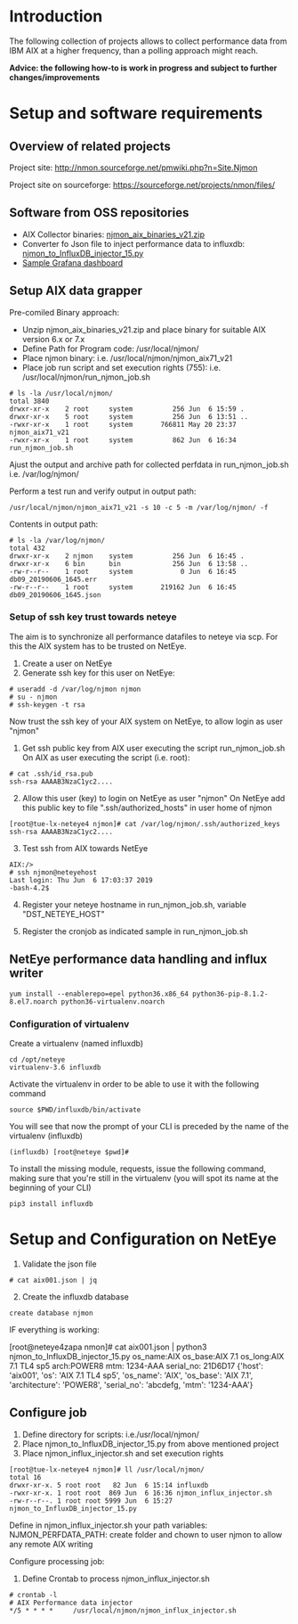 
# Introduction

The following collection of projects allows to collect performance data from IBM AIX at a higher frequency, than a polling approach might reach.

__Advice: the following how-to is work in progress and subject to further changes/improvements__

# Setup and software requirements

## Overview of related projects

Project site:
http://nmon.sourceforge.net/pmwiki.php?n=Site.Njmon

Project site on sourceforge:
https://sourceforge.net/projects/nmon/files/


## Software from OSS repositories

- AIX Collector binaries: [njmon_aix_binaries_v21.zip](https://sourceforge.net/projects/nmon/files/njmon_aix_binaries_v21.zip/download)
- Converter fo Json file to inject performance data to influxdb: [njmon_to_InfluxDB_injector_15.py](https://sourceforge.net/projects/nmon/files/njmon_to_InfluxDB_injector_15.py/download)
- [Sample Grafana dashboard](https://sourceforge.net/projects/nmon/files/Grafana_Template_for_njmon_AIX_v3-1548086037850.json/download)

## Setup AIX data grapper

Pre-comiled Binary approach:
- Unzip njmon_aix_binaries_v21.zip and place binary for suitable AIX version 6.x or 7.x
- Define Path for Program code: /usr/local/njmon/
- Place njmon binary: i.e. /usr/local/njmon/njmon_aix71_v21
- Place job run script and set execution rights (755): i.e. /usr/local/njmon/run_njmon_job.sh

```
# ls -la /usr/local/njmon/
total 3840
drwxr-xr-x    2 root     system          256 Jun  6 15:59 .
drwxr-xr-x    5 root     system          256 Jun  6 13:51 ..
-rwxr-xr-x    1 root     system       766811 May 20 23:37 njmon_aix71_v21
-rwxr-xr-x    1 root     system          862 Jun  6 16:34 run_njmon_job.sh
```

Ajust the output and archive path for collected perfdata in run_njmon_job.sh
i.e. /var/log/njmon/

Perform a test run and verify output in output path:

```
/usr/local/njmon/njmon_aix71_v21 -s 10 -c 5 -m /var/log/njmon/ -f
```

Contents in output path:
```
# ls -la /var/log/njmon/
total 432
drwxr-xr-x    2 njmon    system          256 Jun  6 16:45 .
drwxr-xr-x    6 bin      bin             256 Jun  6 13:58 ..
-rw-r--r--    1 root     system            0 Jun  6 16:45 db09_20190606_1645.err
-rw-r--r--    1 root     system       219162 Jun  6 16:45 db09_20190606_1645.json
```

### Setup of ssh key trust towards neteye

The aim is to synchronize all performance datafiles to neteye via scp. For this the AIX system has to be trusted on NetEye.

1. Create a user on NetEye
2. Generate ssh key for this user on NetEye:
```
# useradd -d /var/log/njmon njmon
# su - njmon
# ssh-keygen -t rsa
```

Now trust the ssh key of your AIX system on NetEye, to allow login as user "njmon"
1. Get ssh public key from AIX user executing the script run_njmon_job.sh
On AIX as user executing the script (i.e. root):
```
# cat .ssh/id_rsa.pub
ssh-rsa AAAAB3NzaC1yc2....
```
2. Allow this user (key) to login on NetEye as user "njmon"
On NetEye add this public key to file ".ssh/authorized_hosts" in user home of njmon
```
[root@tue-lx-neteye4 njmon]# cat /var/log/njmon/.ssh/authorized_keys
ssh-rsa AAAAB3NzaC1yc2....
```
3. Test ssh from AIX towards NetEye
```
AIX:/>
# ssh njmon@neteyehost
Last login: Thu Jun  6 17:03:37 2019
-bash-4.2$
```

4. Register your neteye hostname in run_njmon_job.sh, variable "DST_NETEYE_HOST"

5. Register the cronjob as indicated sample in run_njmon_job.sh


## NetEye performance data handling and influx writer

```
yum install --enablerepo=epel python36.x86_64 python36-pip-8.1.2-8.el7.noarch python36-virtualenv.noarch
```

### Configuration of virtualenv

Create a virtualenv (named influxdb)
```
cd /opt/neteye
virtualenv-3.6 influxdb
```

Activate the virtualenv in order to be able to use it with the following command
```
source $PWD/influxdb/bin/activate
```

You will see that now the prompt of your CLI is preceded by the name of the virtualenv (influxdb)
```
(influxdb) [root@neteye $pwd]#
```

To install the missing module, requests, issue the following command, making sure that you're still in the virtualenv (you will spot its name at the beginning of your CLI)
```
pip3 install influxdb
```



# Setup and Configuration on NetEye

1. Validate the json file
```
# cat aix001.json | jq
```
 
2. Create the influxdb database
```
create database njmon
```

IF everything is working:

[root@neteye4zapa nmon]# cat aix001.json | python3 njmon_to_InfluxDB_injector_15.py
os_name:AIX os_base:AIX 7.1 os_long:AIX 7.1 TL4 sp5
arch:POWER8
mtm: 1234-AAA
serial_no: 21D6D17
{'host': 'aix001', 'os': 'AIX 7.1 TL4 sp5', 'os_name': 'AIX', 'os_base': 'AIX 7.1', 'architecture': 'POWER8', 'serial_no': 'abcdefg, 'mtm': '1234-AAA'}


## Configure job

1. Define directory for scripts: i.e./usr/local/njmon/
2. Place njmon_to_InfluxDB_injector_15.py from above mentioned project
3. Place njmon_influx_injector.sh and set execution rights
```
[root@tue-lx-neteye4 njmon]# ll /usr/local/njmon/
total 16
drwxr-xr-x. 5 root root   82 Jun  6 15:14 influxdb
-rwxr-xr-x. 1 root root  869 Jun  6 16:36 njmon_influx_injector.sh
-rw-r--r--. 1 root root 5999 Jun  6 15:27 njmon_to_InfluxDB_injector_15.py
```

Define in njmon_influx_injector.sh your path variables:
NJMON_PERFDATA_PATH: create folder and chown to user njmon to allow any remote AIX writing

Configure processing job:
1. Define Crontab to process njmon_influx_injector.sh
```
# crontab -l
# AIX Performance data injector
*/5 * * * *     /usr/local/njmon/njmon_influx_injector.sh
```





